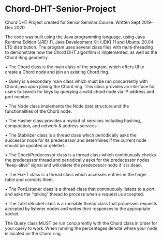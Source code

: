 # Chord-DHT-Senior-Project
Chord DHT Project created for Senior Seminar Course. Written Sept 2019-Dec 2020

The code was built using the Java programming language, using Java Runtime Edition (JRE) 11, Java Development Kit (JDK) 11 and Ubuntu 20.04 LTS distribution. The program uses several class files with multi-threading to demonstrate how the Chord DHT algorithm is implemented, as well as the Chord Ring geometry. 

•	The Chord class is the main class of the program, which offers UI to create a Chord node and join an existing Chord ring.

•	Query is a secondary main class which must be run concurrently with Chord.java upon joining the Chord ring. This class provides an interface for users to search for keys by querying a valid chord node via IP address and port number.

•	The Node class implements the Node data structure and the functionalities of the Chord node.

•	The Hasher class provides a myriad of services including hashing, computation, and network & address services

•	The Stabilizer class is a thread class which periodically asks the successor node for its predecessor and determines if the current node should be updated or deleted.

•	The CheckPredecessor class is a thread class which continuously checks the predecessor thread and periodically asks for the predecessor nodes “keep-alive” signal and will delete the predecessor node if it is dead.

•	The FixFT class is a thread class which accesses entries in the finger table and corrects them.

•	The PortListener class is a thread class that continuously listens to a port and asks the “talking” thread to process when a request us accepted.

•	The TalkToSocket class is a runnable thread class that processes requests accepted by listener nodes and writes their responses to the appropriate socket.

The Query class MUST be run concurrently with the Chord class in order for your query to work.
When running the percentages denote where your node is located on the Chord ring.
